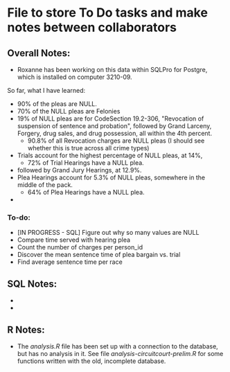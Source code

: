 # File to store To Do tasks and make notes between collaborators

## Overall Notes:
* Roxanne has been working on this data within SQLPro for Postgre, which is installed on computer 3210-09. 

So far, what I have learned:
* 90% of the pleas are NULL.
* 70% of the NULL pleas are Felonies
* 19% of NULL pleas are for CodeSection 19.2-306, "Revocation of suspension of sentence and probation", followed by Grand Larceny, Forgery, drug sales, and drug possession, all within the 4th percent. 
	* 90.8% of all Revocation charges are NULL pleas (I should see whether this is true across all crime types)
* Trials account for the highest percentage of NULL pleas, at 14%, 
	* 72% of Trial Hearings have a NULL plea.
* followed by Grand Jury Hearings, at 12.9%. 
* Plea Hearings account for 5.3% of NULL pleas, somewhere in the middle of the pack.
	* 64% of Plea Hearings have a NULL plea.
* 

### To-do:
* [IN PROGRESS - SQL] Figure out why so many values are NULL
* Compare time served with hearing plea
* Count the number of charges per person_id
* Discover the mean sentence time of plea bargain vs. trial
* Find average sentence time per race


## SQL Notes:
* 
* 

## R Notes:
* The _analysis.R_ file has been set up with a connection to the database, but has no analysis in it. See file _analysis-circuitcourt-prelim.R_ for some functions written with the old, incomplete database.

